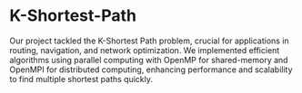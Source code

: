 # K-Shortest-Path
 Our project tackled the K-Shortest Path problem, crucial for applications in routing, navigation, and network optimization. We implemented efficient algorithms using parallel computing with OpenMP for shared-memory and OpenMPI for distributed computing, enhancing performance and scalability to find multiple shortest paths quickly.
